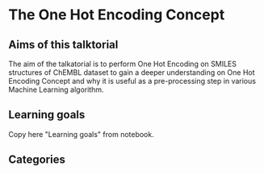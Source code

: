 # The One Hot Encoding Concept

## Aims of this talktorial

The aim of the talkatorial is to perform One Hot Encoding on SMILES structures of ChEMBL dataset to gain a deeper understanding on One Hot Encoding Concept and why it is useful as a pre-processing step in various Machine Learning algorithm.

## Learning goals

Copy here "Learning goals" from notebook.

## Categories
